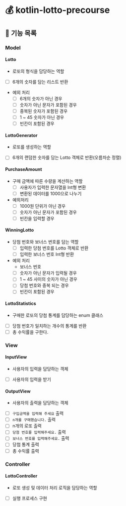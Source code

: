 # 💰 kotlin-lotto-precourse
## 🔆 기능 목록

### Model

#### Lotto
- 로또의 형식을 담당하는 역할
- [ ] 6개의 숫자를 담는 리스트 반환
 
- 예외 처리
  - [ ] 6개의 숫자가 아닌 경우
  - [ ] 숫자가 아닌 문자가 포함된 경우
  - [ ] 중복된 숫자가 포함된 경우
  - [ ] 1 ~ 45 숫자가 아닌 경우
  - [ ] 빈칸이 포함된 경우

#### LottoGenerator
- 로또를 생성하는 역할
- [ ] 6개의 랜덤한 숫자를 담는 Lotto 객체로 반환(오름차순 정렬)

#### PurchaseAmount
- 구매 금액에 따른 수량을 계산하는 역할
  - [ ] 사용자가 입력한 문자열을 Int형 변환
  - [ ] 변환된 데이터를 1000으로 나누기
- 예외처리
  - [ ] 1000원 단위가 아닌 경우
  - [ ] 숫자가 아닌 문자가 포함된 경우
  - [ ] 빈칸을 입력할 경우

#### WinningLotto
- 당첨 번호와 보너스 번호를 담는 역할
  - [ ] 입력한 당첨 번호를 Lotto 객체로 반환
  - [ ] 입력한 보너스 번호 Int형 반환
- 예외 처리
  - 보너스 번호
  - [ ] 숫자가 아닌 문자가 입력될 경우
  - [ ] 1 ~ 45 사이의 숫자가 아닌 경우
  - [ ] 당첨 번호와 중복 되는 경우
  - [ ] 빈칸이 포함된 경우

#### LottoStatistics
- 구매한 로또의 당첨 통계를 담당하는 enum 클래스
- [ ] 당첨 번호가 일치하는 개수의 통계를 반환
- [ ] 총 수익률을 구한다.

### View

#### InputView
- 사용자의 입력을 담당하는 객체
- [ ] 사용자의 입력을 받기

#### OutputView
- 사용자의 출력을 담당하는 객체
- [ ] `구입금액을 입력해 주세요` 출력
- [ ] `n개를 구매했습니다.` 출력
- [ ] n개의 로또 출력
- [ ] `당첨 번호를 입력해주세요.` 출력
- [ ] `보너스 번호를 입력해주세요.` 출력
- [ ] 당첨 통계 출력
- [ ] 총 수익률 출력

### Controller

#### LottoController
- 로또 생성 및 데이터 처리 로직을 담당하는 역할
- [ ] 실행 프로세스 구현

